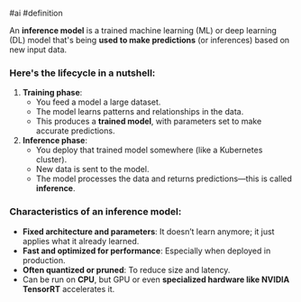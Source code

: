 #ai #definition 

An **inference model** is a trained machine learning (ML) or deep learning (DL) model that's being **used to make predictions** (or inferences) based on new input data.

### Here's the lifecycle in a nutshell:

1. **Training phase**:
    - You feed a model a large dataset.
    - The model learns patterns and relationships in the data.
    - This produces a **trained model**, with parameters set to make accurate predictions.
2. **Inference phase**:
    - You deploy that trained model somewhere (like a Kubernetes cluster).
    - New data is sent to the model.
    - The model processes the data and returns predictions—this is called **inference**.
### Characteristics of an inference model:

- **Fixed architecture and parameters**: It doesn’t learn anymore; it just applies what it already learned.
- **Fast and optimized for performance**: Especially when deployed in production.
- **Often quantized or pruned**: To reduce size and latency.
- Can be run on **CPU**, but GPU or even **specialized hardware like NVIDIA TensorRT** accelerates it.
